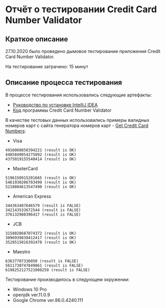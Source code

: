 # Отчёт о тестировании Credit Card Number Validator

## Краткое описание

27.10.2020 было проведено дымовое тестирование приложения Credit Card Number Validator.

На тестирование затрачено: 15 минут

## Описание процесса тестирования

В процессе тестирования использовались следующие артефакты:
* [Руководство по установке IntelliJ IDEA](https://github.com/netology-code/javaqa-homeworks/blob/master/intro/idea.md)
* [Код](https://github.com/netology-code/javaqa-homeworks/tree/master/intro#%D0%B7%D0%B0%D0%B4%D0%B0%D1%87%D0%B0-2---credit-card-number-validator) программы Credit Card Number Validator

В качестве тестовых данных использовались примеры валидных номеров карт с сайта генератора номеров карт - [Get Credit Card Numbers](https://www.getcreditcardnumbers.com/):
* Visa 
```
4916060850394221 (result is OK)
4485849054275892 (result is OK)
4375019155548414 (result is OK) 
```

* MasterCard
```
5196150915201665 (result is OK)
5461930206783499 (result is OK)
5218884613547490 (result is OK)
```
* American Express
```
344363487646579 (result is FALSE)
342143533672544 (result is FALSE)
376132980396417 (result is FALSE)
```
* JCB
```
3158028687074372 (result is OK)
3096939838412417 (result is OK)
3528515016392478 (result is OK)
```
* Maestro
```
63637707336050 (result is FALSE)
5611730747849861 (result is FALSE)
6198252127521008259 (result is FALSE)
```

Тестирование производилось в следующем окружении:
* Windows 10 Pro
* openjdk ver.11.0.9
* Google Chrome ver.86.0.4240.111